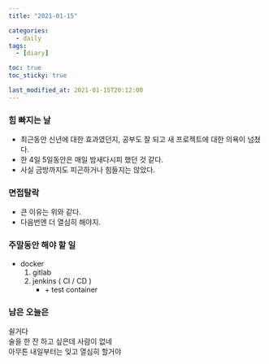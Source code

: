 ```yaml
---
title: "2021-01-15"

categories:
  - daily
tags:
  - [diary]

toc: true
toc_sticky: true

last_modified_at: 2021-01-15T20:12:00
---
```


### 힘 빠지는 날

- 최근동안 신년에 대한 효과였던지, 공부도 잘 되고 새 프로젝트에 대한 의욕이 넘쳤다.
- 한 4일 5일동안은 매일 밤새다시피 했던 것 같다.
- 사실 금방까지도 피곤하거나 힘들지는 않았다.

### 면접탈락

- 큰 이유는 위와 같다.
- 다음번엔 더 열심히 해야지.

### 주말동안 해야 할 일

- docker
  1. gitlab
  2. jenkins ( CI / CD )
     - \+ test container

### 남은 오늘은

쉴거다  
술을 한 잔 하고 싶은데 사람이 없네  
아무튼 내일부터는 잊고 열심히 할거야
